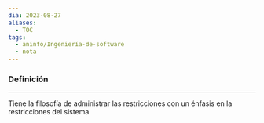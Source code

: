 ```yaml
---
dia: 2023-08-27
aliases:
  - TOC
tags:
  - aninfo/Ingeniería-de-software
  - nota
---
```

### Definición
---
Tiene la filosofía de administrar las restricciones con un énfasis en la restricciones del sistema